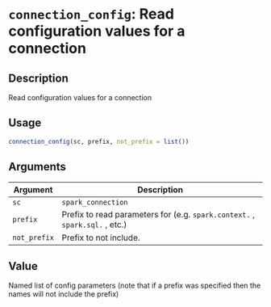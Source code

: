 # `connection_config`: Read configuration values for a connection

## Description


 Read configuration values for a connection


## Usage

```r
connection_config(sc, prefix, not_prefix = list())
```


## Arguments

Argument      |Description
------------- |----------------
```sc```     |     `spark_connection`
```prefix```     |     Prefix to read parameters for (e.g. `spark.context.` , `spark.sql.` , etc.)
```not_prefix```     |     Prefix to not include.

## Value


 Named list of config parameters (note that if a prefix was
 specified then the names will not include the prefix)


